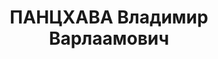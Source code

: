 ---
title: ПАНЦХАВА Владимир Варлаамович
description: "Род. в 1894, г. Кутаиси, грузин. Род занятий: до ареста заместитель\
  \ Народного комиссара пищевой промышленности Азербайджанской ССР. По профессии врач.\
  \ \n  Осужден Тройкой при НКВД ГССР 29.01.1938. Мера наказания: расстрел с конфискацией\
  \ личного имущества. Дата расстрела: 31.01.1938"
---